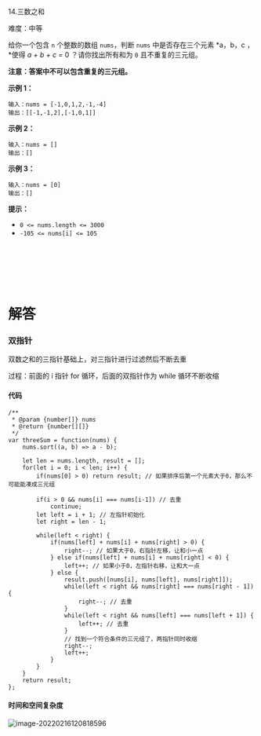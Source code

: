14.三数之和

难度：中等

给你一个包含 `n` 个整数的数组 `nums`，判断 `nums` 中是否存在三个元素 *a，b，c ，*使得 _a + b + c =_ 0 ？请你找出所有和为 `0` 且不重复的三元组。

**注意：答案中不可以包含重复的三元组。**

**示例 1：**

```
输入：nums = [-1,0,1,2,-1,-4]
输出：[[-1,-1,2],[-1,0,1]]
```

**示例 2：**

```
输入：nums = []
输出：[]
```

**示例 3：**

```
输入：nums = [0]
输出：[]
```

**提示：**

- `0 <= nums.length <= 3000`
- `-105 <= nums[i] <= 105`

<br></br>

<br></br>

# 解答

### 双指针

双数之和的三指针基础上，对三指针进行过滤然后不断去重

过程：前面的 i 指针 for 循环，后面的双指针作为 while 循环不断收缩



#### 代码

```
/**
 * @param {number[]} nums
 * @return {number[][]}
 */
var threeSum = function(nums) {
    nums.sort((a, b) => a - b);

    let len = nums.length, result = [];
    for(let i = 0; i < len; i++) {
        if(nums[0] > 0) return result; // 如果排序后第一个元素大于0，那么不可能能凑成三元组

        if(i > 0 && nums[i] === nums[i-1]) // 去重
            continue;
        let left = i + 1; // 左指针初始化
        let right = len - 1;

        while(left < right) {
            if(nums[left] + nums[i] + nums[right] > 0) {
                right--; // 如果大于0，右指针左移，让和小一点
            } else if(nums[left] + nums[i] + nums[right] < 0) {
                left++; // 如果小于0，左指针右移，让和大一点
            } else {
                result.push([nums[i], nums[left], nums[right]]);
                while(left < right && nums[right] === nums[right - 1]) {
                    right--; // 去重
                }
                while(left < right && nums[left] === nums[left + 1]) {
                    left++; // 去重
                }
                // 找到一个符合条件的三元组了，两指针同时收缩
                right--;
                left++;
            }
        }
    }
    return result;
};
```



#### 时间和空间复杂度

![image-20220216120818596](https://gitee.com/zjc13544361063/zjc-markdown-picture/raw/master/image-20220216120818596.png)
